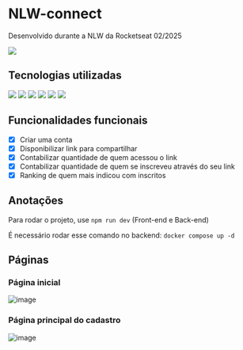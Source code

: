 # NLW-connect
Desenvolvido durante a NLW da Rocketseat 02/2025

<p><img loading="lazy" src="http://img.shields.io/static/v1?label=STATUS&message=EM%20FINALIZADO&style=for-the-badge" /></p>

## Tecnologias utilizadas
<p>
  <img src="https://img.shields.io/badge/PostgreSQL-316192?style=for-the-badge&logo=postgresql&logoColor=white" />
  <img src="https://img.shields.io/badge/TypeScript-007ACC?style=for-the-badge&logo=typescript&logoColor=white" />
  <img src="https://img.shields.io/badge/Docker-2CA5E0?style=for-the-badge&logo=docker&logoColor=white" />
  <img src="https://img.shields.io/badge/React-20232A?style=for-the-badge&logo=react&logoColor=61DAFB" />
  <img src="https://img.shields.io/badge/Tailwind_CSS-38B2AC?style=for-the-badge&logo=tailwind-css&logoColor=white" />
  <img src="https://img.shields.io/badge/Node.js-43853D?style=for-the-badge&logo=node.js&logoColor=white" />
</p>

## Funcionalidades funcionais
- [x] Criar uma conta
- [x] Disponibilizar link para compartilhar
- [x] Contabilizar quantidade de quem acessou o link
- [x] Contabilizar quantidade de quem se inscreveu através do seu link
- [x] Ranking de quem mais indicou com inscritos

## Anotações
<p>Para rodar o projeto, use <code>npm run dev</code> (Front-end e Back-end)</p>
<p>É necessário rodar esse comando no backend: <code>docker compose up -d</code></p>

## Páginas
### Página inicial
![image](https://github.com/user-attachments/assets/c6ff9ef7-4f90-41e5-b996-495110000430)

### Página principal do cadastro
![image](https://github.com/user-attachments/assets/1c0aa3b6-c823-4546-8e35-0200159fe37a)
